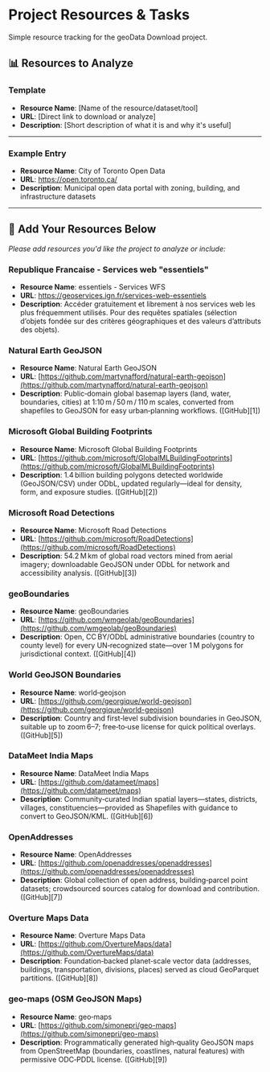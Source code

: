 # Project Resources & Tasks

Simple resource tracking for the geoData Download project.

## 📊 Resources to Analyze

### Template
- **Resource Name**: [Name of the resource/dataset/tool]
- **URL**: [Direct link to download or analyze]
- **Description**: [Short description of what it is and why it's useful]

---

### Example Entry
- **Resource Name**: City of Toronto Open Data
- **URL**: https://open.toronto.ca/
- **Description**: Municipal open data portal with zoning, building, and infrastructure datasets

---

## 🚀 Add Your Resources Below

*Please add resources you'd like the project to analyze or include:*

### Republique Francaise - Services web "essentiels"
- **Resource Name**: essentiels - Services WFS
- **URL**: https://geoservices.ign.fr/services-web-essentiels
- **Description**: Accéder gratuitement et librement à nos services web les plus fréquemment utilisés. Pour des requêtes spatiales (sélection d’objets fondée sur des critères géographiques et des valeurs d’attributs des objets).

### Natural Earth GeoJSON

* **Resource Name**: Natural Earth GeoJSON
* **URL**: [https://github.com/martynafford/natural-earth-geojson](https://github.com/martynafford/natural-earth-geojson)
* **Description**: Public‑domain global basemap layers (land, water, boundaries, cities) at 1:10 m / 50 m / 110 m scales, converted from shapefiles to GeoJSON for easy urban‑planning workflows. ([GitHub][1])

### Microsoft Global Building Footprints

* **Resource Name**: Microsoft Global Building Footprints
* **URL**: [https://github.com/microsoft/GlobalMLBuildingFootprints](https://github.com/microsoft/GlobalMLBuildingFootprints)
* **Description**: 1.4 billion building polygons detected worldwide (GeoJSON/CSV) under ODbL, updated regularly—ideal for density, form, and exposure studies. ([GitHub][2])

### Microsoft Road Detections

* **Resource Name**: Microsoft Road Detections
* **URL**: [https://github.com/microsoft/RoadDetections](https://github.com/microsoft/RoadDetections)
* **Description**: 54.2 M km of global road vectors mined from aerial imagery; downloadable GeoJSON under ODbL for network and accessibility analysis. ([GitHub][3])

### geoBoundaries

* **Resource Name**: geoBoundaries
* **URL**: [https://github.com/wmgeolab/geoBoundaries](https://github.com/wmgeolab/geoBoundaries)
* **Description**: Open, CC BY/ODbL administrative boundaries (country to county level) for every UN‑recognized state—over 1 M polygons for jurisdictional context. ([GitHub][4])

### World GeoJSON Boundaries

* **Resource Name**: world‑geojson
* **URL**: [https://github.com/georgique/world-geojson](https://github.com/georgique/world-geojson)
* **Description**: Country and first‑level subdivision boundaries in GeoJSON, suitable up to zoom 6–7; free‑to‑use license for quick political overlays. ([GitHub][5])

### DataMeet India Maps

* **Resource Name**: DataMeet India Maps
* **URL**: [https://github.com/datameet/maps](https://github.com/datameet/maps)
* **Description**: Community‑curated Indian spatial layers—states, districts, villages, constituencies—provided as Shapefiles with guidance to convert to GeoJSON/KML. ([GitHub][6])

### OpenAddresses

* **Resource Name**: OpenAddresses
* **URL**: [https://github.com/openaddresses/openaddresses](https://github.com/openaddresses/openaddresses)
* **Description**: Global collection of open address, building‑parcel point datasets; crowdsourced sources catalog for download and contribution. ([GitHub][7])

### Overture Maps Data

* **Resource Name**: Overture Maps Data
* **URL**: [https://github.com/OvertureMaps/data](https://github.com/OvertureMaps/data)
* **Description**: Foundation‑backed planet‑scale vector data (addresses, buildings, transportation, divisions, places) served as cloud GeoParquet partitions. ([GitHub][8])

### geo‑maps (OSM GeoJSON Maps)

* **Resource Name**: geo‑maps
* **URL**: [https://github.com/simonepri/geo-maps](https://github.com/simonepri/geo-maps)
* **Description**: Programmatically generated high‑quality GeoJSON maps from OpenStreetMap (boundaries, coastlines, natural features) with permissive ODC‑PDDL license. ([GitHub][9])

<!-- Add new resources here following the template above -->
